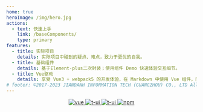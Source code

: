 ```yaml
---
home: true
heroImage: /img/hero.jpg
actions:
  - text: 快速上手
    link: /baseComponents/
    type: primary
features:
  - title: 实际项目
    details: 实际项目中碰到的疑点、难点，致力于更优的自我。
  - title: 基础组件
    details: 基于Element-plus二次封装；使用组件 Demo 快速体验交互细节。
  - title: Vue驱动
    details: 享受 Vue3 + webpack5 的开发体验，在 Markdown 中使用 Vue 组件，同时可以使用 Vue 来开发自定义主题。
# footer: ©2017-2023 JIANDANH INFORMATION TECH (GUANGZHOU) CO., LTD All Rights Reserved.
---
```


<p align="center">
  <a href="https://github.com/vuejs/vue">
    <img src="https://img.shields.io/badge/vue-2.6.11-brightgreen.svg" alt="vue">
  </a>
  <a href="https://gitee.com/wocwin/t-ui/stargazers">
    <img src="https://gitee.com/wocwin/t-ui/badge/star.svg?theme=dark" alt="t-ui">
  </a>
   <a href="https://github.com/wocwin/t-ui/stargazers">
    <img src="https://img.shields.io/github/stars/wocwin/t-ui.svg" alt="t-ui">
  </a>
   <a href="https://www.npmjs.com/package/@wocwin/t-ui" target="_blank">
      <img alt="npm" src="https://img.shields.io/npm/v/@wocwin/t-ui.svg" />
    </a>
</p>
